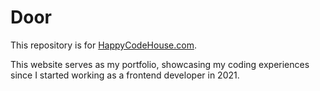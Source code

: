# Door

This repository is for <a href="https://happycodehouse.com" target="_blank" rel="noopener noreferrer">HappyCodeHouse.com</a>.

This website serves as my portfolio, showcasing my coding experiences since I started working as a frontend developer in 2021.